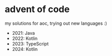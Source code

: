 # advent of code
my solutions for aoc, trying out new languages :)

- 2021: Java
- 2022: Kotlin
- 2023: TypeScript
- 2024: Kotlin
